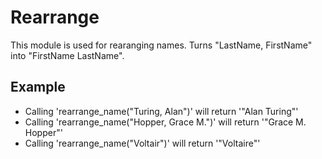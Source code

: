 Rearrange
=========

This module is used for rearanging names.
Turns "LastName, FirstName" into "FirstName LastName".

## Example

* Calling 'rearrange_name("Turing, Alan")' will return '"Alan Turing"'
* Calling 'rearrange_name("Hopper, Grace M.")' will return '"Grace M. Hopper"'
* Calling 'rearrange_name("Voltair")' will return '"Voltaire"'